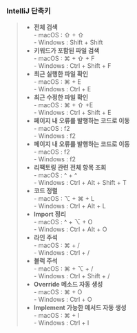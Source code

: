 ### IntelliJ 단축키
> - **전체 검색**   
>   \- macOS : ⇧ + ⇧      
>   \- Windows : Shift + Shift     
> - **키워드가 포함된 파일 검색**   
>   \- macOS : ⌘ + ⇧ + F     
>   \- Windows : Ctrl + Shift + F   
> - **최근 실행한 파일 확인**   
>   \- macOS : ⌘ + E   
>   \- Windows : Ctrl + E   
> - **최근 수정한 파일 확인**   
>   \- macOS : ⌘ + ⇧ +E   
>   \- Windows : Ctrl + Shift + E   
> - **페이지 내 오류를 발행하는 코드로 이동**   
>   \- macOS : f2   
>   \- Windows : f2   
> - **페이지 내 오류를 발행하는 코드로 이동**   
>   \- macOS : f2   
>   \- Windows : f2  
> - **리팩토링 관련 전체 항목 조회**   
>   \- macOS : ^ + ^   
>   \- Windows : Ctrl + Alt + Shift + T   
> - **코드 정렬**   
>   \- macOS : ⌥ + ⌘ + L      
>   \- Windows : Ctrl + Alt + L  
> - **Import 정리**   
>   \- macOS : ^ + ⌥ + O   
>   \- Windows : Ctrl + Alt + O   
> - **라인 주석**   
>   \- macOS : ⌘ + /   
>   \- Windows : Ctrl + /   
> - **블럭 주석**   
>   \- macOS : ⌘ + ⌥ + /   
>   \- Windows : Ctrl + Shift + /   
> - **Override 메소드 자동 생성**   
>   \- macOS : ⌘ + O   
>   \- Windows : Ctrl + O   
> - **Implement 가능한 메서드 자동 생성**   
>   \- macOS : ⌘ + I   
>   \- Windows : Ctrl + I   

